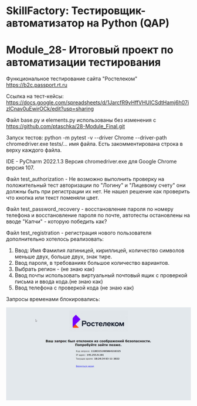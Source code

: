 # SkillFactory: Тестировщик-автоматизатор на Python (QAP)
# Module_28- Итоговый проект по автоматизации тестирования

Функциональное тестирование сайта "Ростелеком" https://b2c.passport.rt.ru

Ссылка на тест-кейсы: 
https://docs.google.com/spreadsheets/d/1JarcfR9yHffVHUICSdtHamj6h07izlCnav0uEwirOCk/edit?usp=sharing

Файл base.py и elements.py использованы без изменения с 
https://github.com/ptaschka/28-Module_Final.git

Запуск тестов: python -m pytest -v --driver Chrome --driver-path chromedriver.exe tests/... имя файла.
Есть закомментирована строка в верху каждого файла.

IDE - PyCharm 2022.1.3
Версия chromedriver.exe для Google Chrome версия 107.

Файл test_authorization - 
Не возможно выполнить проверку на положительный тест авторизации по "Логину" и 
"Лицевому счету" они должны быть при регистрации их нет.
Не нашел решение как проверить что кнопка или текст поменяли цвет. 

Файл test_password_recovery - восстановление пароля по номеру телефона и
восстановление пароля по почте, автотесты остановлены на вводе 
"Капчи" - которую победить как? 

Файл test_registration - регистрация нового пользователя дополнительно хотелось реализовать: 
1. Ввод: Имя Фамилия латиницей, кириллицей, количество символов меньше двух,
больше двух, знак тире.
2. Ввод пароля, в требованиях большое количество вариантов.
3. Выбрать регион - (не знаю как)
4. Ввод почты использовать виртуальный почтовый ящик с проверкой письма и ввода кода.(не знаю как) 
5. Ввод телефона с проверкой кода (не знаю как)


Запросы временами блокировались:  

![](2022-11-03_202319.jpg)




